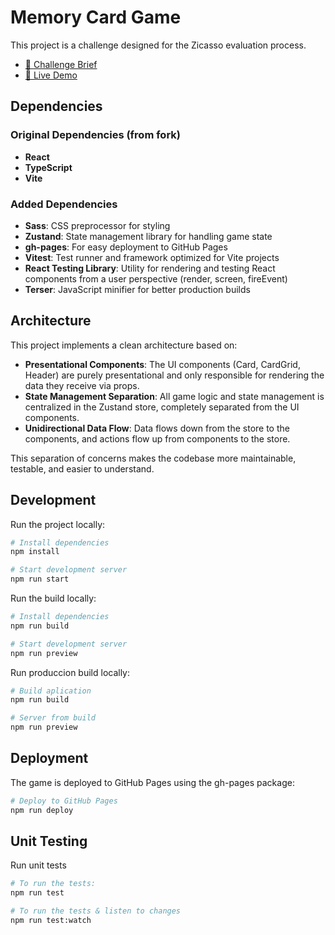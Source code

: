 # Memory Card Game

This project is a challenge designed for the Zicasso evaluation process.

- [📄 Challenge Brief](./brief.md)
- [🚀 Live Demo](https://ddalairac.github.io/front-end-assessment/)

## Dependencies

### Original Dependencies (from fork)

- **React**
- **TypeScript**
- **Vite**

### Added Dependencies

- **Sass**: CSS preprocessor for styling
- **Zustand**: State management library for handling game state
- **gh-pages**: For easy deployment to GitHub Pages
- **Vitest**: Test runner and framework optimized for Vite projects
- **React Testing Library**: Utility for rendering and testing React components from a user perspective (render, screen, fireEvent)
- **Terser**: JavaScript minifier for better production builds

## Architecture

This project implements a clean architecture based on:

- **Presentational Components**: The UI components (Card, CardGrid, Header) are purely presentational and only responsible for rendering the data they receive via props.
- **State Management Separation**: All game logic and state management is centralized in the Zustand store, completely separated from the UI components.
- **Unidirectional Data Flow**: Data flows down from the store to the components, and actions flow up from components to the store.

This separation of concerns makes the codebase more maintainable, testable, and easier to understand.

## Development

Run the project locally:

```bash
# Install dependencies
npm install

# Start development server
npm run start
```

Run the build locally:

```bash
# Install dependencies
npm run build

# Start development server
npm run preview
```

Run produccion build locally:

```bash
# Build aplication
npm run build

# Server from build
npm run preview
```

## Deployment

The game is deployed to GitHub Pages using the gh-pages package:

```bash
# Deploy to GitHub Pages
npm run deploy
```

## Unit Testing

Run unit tests

```bash
# To run the tests:
npm run test

# To run the tests & listen to changes
npm run test:watch
```

